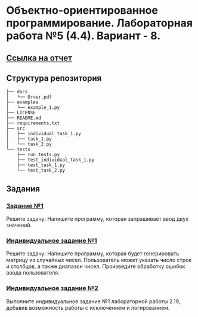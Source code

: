 # Объектно-ориентированное программирование. Лабораторная работа №5 (4.4). Вариант - 8.

## [Ссылка на отчет](docs/Отчет.pdf)

## Структура репозитория

```
├── docs
│   └── Отчет.pdf
├── examples
│   └── example_1.py
├── LICENSE
├── README.md
├── requirements.txt
├── src
│   ├── individual_task_1.py
│   ├── task_1.py
│   └── task_2.py
└── tests
    ├── run_tests.py
    ├── test_individual_task_1.py
    ├── test_task_1.py
    └── test_task_2.py
```

## Задания

### [Задание №1](src/task_1.py)

Решите задачу:
Напишите программу, которая запрашивает ввод двух значений.

### [Индивидуальное задание №1](src/task_2.py)

Решите задачу:
Напишите программу, которая будет генерировать матрицу из случайных чисел. Пользователь может указать число строк и столбцов, а также диапазон чисел. Произведите обработку ошибок ввода пользователя. 

### [Индивидуальное задание №2](src/individual_task_1.py)

Выполните индивидуальное задание №1 лабораторной работы 2.19, добавив возможность работы с исключением и логированием.
